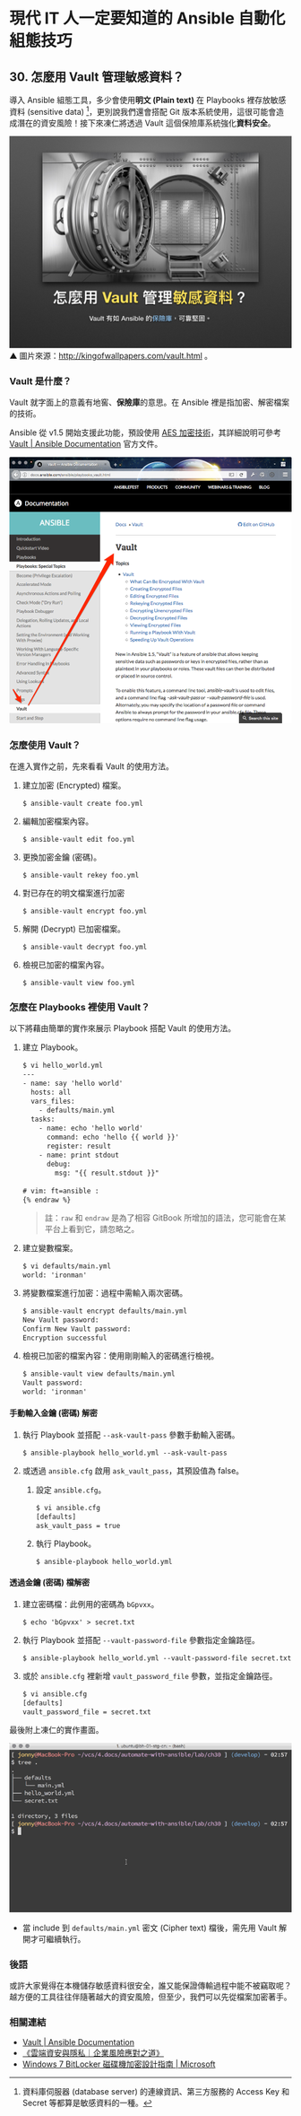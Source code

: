 # 現代 IT 人一定要知道的 Ansible 自動化組態技巧

## 30. 怎麼用 Vault 管理敏感資料？

導入 Ansible 組態工具，多少會使用**明文 (Plain text)** 在 Playbooks 裡存放敏感資料 (sensitive data) [^1]，更別說我們還會搭配 Git 版本系統使用，這很可能會造成潛在的資安風險！接下來凍仁將透過 Vault 這個保險庫系統強化**資料安全**。

![automate_with_ansible_practice-33.jpg](imgs/automate_with_ansible_practice-33.jpg)
▲ 圖片來源：http://kingofwallpapers.com/vault.html 。


### Vault 是什麼？

Vault 就字面上的意義有地窖、**保險庫**的意思。在 Ansible 裡是指加密、解密檔案的技術。

Ansible 從 v1.5 開始支援此功能，預設使用 [AES 加密技術][wikipedia_aes]，其詳細說明可參考 [Vault | Ansible Documentation][ansible_docs_vault] 官方文件。

![2016-12-30-ansible-vault-1.png](imgs/2016-12-30-ansible-vault-1.png)

[wikipedia_aes]: https://zh.wikipedia.org/zh-tw/高级加密标准
[ansible_docs_vault]: https://docs.ansible.com/ansible/latest/user_guide/playbooks_vault.html

### 怎麼使用 Vault？

在進入實作之前，先來看看 Vault 的使用方法。

1. 建立加密 (Encrypted) 檔案。

   ```
   $ ansible-vault create foo.yml
   ```

1. 編輯加密檔案內容。

   ```
   $ ansible-vault edit foo.yml
   ```

1. 更換加密金鑰 (密碼)。

   ```
   $ ansible-vault rekey foo.yml
   ```

1. 對已存在的明文檔案進行加密

   ```
   $ ansible-vault encrypt foo.yml
   ```

1. 解開 (Decrypt) 已加密檔案。

   ```
   $ ansible-vault decrypt foo.yml
   ```

1. 檢視已加密的檔案內容。

   ```
   $ ansible-vault view foo.yml
   ```

### 怎麼在 Playbooks 裡使用 Vault？

以下將藉由簡單的實作來展示 Playbook 搭配 Vault 的使用方法。

1. 建立 Playbook。

   ``` {% raw %}
   $ vi hello_world.yml
   ---
   - name: say 'hello world'
     hosts: all
     vars_files:
       - defaults/main.yml
     tasks:
       - name: echo 'hello world'
         command: echo 'hello {{ world }}'
         register: result
       - name: print stdout
         debug:
           msg: "{{ result.stdout }}"

   # vim: ft=ansible :
   {% endraw %}
   ```

   > 註：`raw` 和 `endraw` 是為了相容 GitBook 所增加的語法，您可能會在某平台上看到它，請忽略之。

1. 建立變數檔案。

   ```
   $ vi defaults/main.yml
   world: 'ironman'
   ```

1. 將變數檔案進行加密：過程中需輸入兩次密碼。

   ```
   $ ansible-vault encrypt defaults/main.yml
   New Vault password:
   Confirm New Vault password:
   Encryption successful
   ```

1. 檢視已加密的檔案內容：使用剛剛輸入的密碼進行檢視。

   ```
   $ ansible-vault view defaults/main.yml
   Vault password:
   world: 'ironman'
   ```

#### 手動輸入金鑰 (密碼) 解密

1. 執行 Playbook 並搭配 `--ask-vault-pass` 參數手動輸入密碼。

   ```
   $ ansible-playbook hello_world.yml --ask-vault-pass
   ```

1. 或透過 `ansible.cfg` 啟用 `ask_vault_pass`，其預設值為 false。

   1. 設定 `ansible.cfg`。

      ```
      $ vi ansible.cfg
      [defaults]
      ask_vault_pass = true
      ```

   1. 執行 Playbook。

      ```
      $ ansible-playbook hello_world.yml
      ```

#### 透過金鑰 (密碼) 檔解密

1. 建立密碼檔：此例用的密碼為 `bGpvxx`。

   ```
   $ echo 'bGpvxx' > secret.txt
   ```

1. 執行 Playbook 並搭配 `--vault-password-file` 參數指定金鑰路徑。

   ```
   $ ansible-playbook hello_world.yml --vault-password-file secret.txt
   ```

1. 或於 `ansible.cfg` 裡新增 `vault_password_file` 參數，並指定金鑰路徑。

   ```
   $ vi ansible.cfg
   [defaults]
   vault_password_file = secret.txt
   ```

最後附上凍仁的實作畫面。

![2016-12-30-ansible-vault-2.gif](imgs/2016-12-30-ansible-vault-2.gif)

- 當 include 到 `defaults/main.yml` 密文 (Cipher text) 檔後，需先用 Vault 解開才可繼續執行。


### 後語

或許大家覺得在本機儲存敏感資料很安全，誰又能保證傳輸過程中能不被竊取呢？越方便的工具往往伴隨著越大的資安風險，但至少，我們可以先從檔案加密著手。


### 相關連結

- [Vault | Ansible Documentation][ansible_docs_vault]
- [《雲端資安與隱私｜企業風險應對之道》][cloud_security_and_privacy]
- [Windows 7 BitLocker 磁碟機加密設計指南 | Microsoft][win7_bitlocker]

[ansible_docs_vault]: https://docs.ansible.com/ansible/latest/user_guide/playbooks_vault.html
[cloud_security_and_privacy]: http://books.gotop.com.tw/o_A270
[win7_bitlocker]: https://technet.microsoft.com/zh-tw/library/ee706536(v=ws.10).aspx


[^1]: 資料庫伺服器 (database server) 的連線資訊、第三方服務的 Access Key 和 Secret 等都算是敏感資料的一種。

